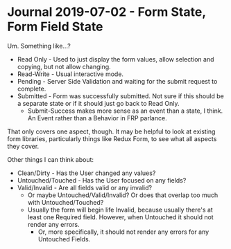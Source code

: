 Journal 2019-07-02 - Form State, Form Field State
========

Um.  Something like...?

- Read Only - Used to just display the form values, allow selection and copying, but not allow changing.
- Read-Write - Usual interactive mode.
- Pending - Server Side Validation and waiting for the submit request to complete.
- Submitted - Form was successfully submitted.  Not sure if this should be a separate state or if it should just go back to Read Only.
    - Submit-Success makes more sense as an event than a state, I think.  An Event rather than a Behavior in FRP parlance.

That only covers one aspect, though.  It may be helpful to look at existing form libraries, particularly things like Redux Form, to see what all aspects they cover.

Other things I can think about:

- Clean/Dirty - Has the User changed any values?
- Untouched/Touched - Has the User focused on any fields?
- Valid/Invalid - Are all fields valid or any invalid?
    - Or maybe Untouched/Valid/Invalid?  Or does that overlap too much with Untouched/Touched?
    - Usually the form will begin life Invalid, because usually there's at least one Required field.  However, when Untouched it should not render any errors.
        - Or, more specifically, it should not render any errors for any Untouched Fields.
